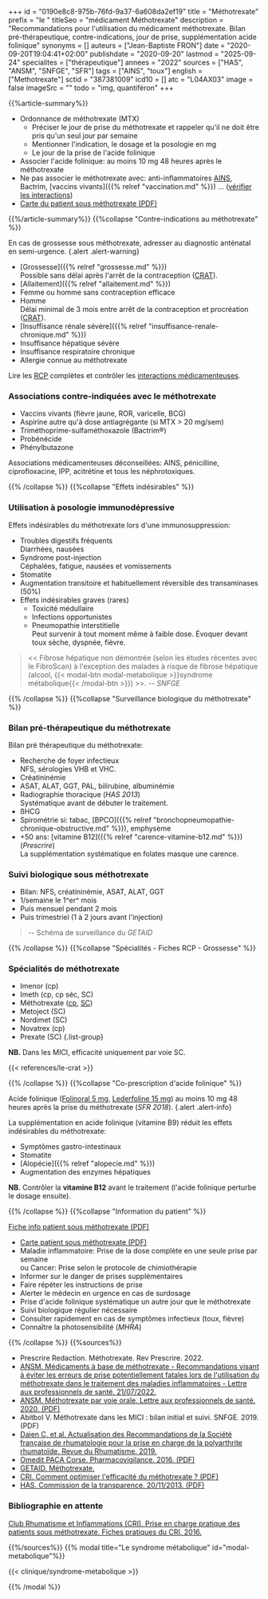 +++
id = "0190e8c8-975b-76fd-9a37-6a608da2ef19"
title = "Méthotrexate"
prefix = "le "
titleSeo = "médicament Méthotrexate"
description = "Recommandations pour l'utilisation du médicament méthotrexate. Bilan pré-thérapeutique, contre-indications, jour de prise, supplémentation acide folinique"
synonyms = []
auteurs = ["Jean-Baptiste FRON"]
date = "2020-09-20T19:04:41+02:00"
publishdate = "2020-09-20"
lastmod = "2025-09-24"
specialites = ["thérapeutique"]
annees = "2022"
sources = ["HAS", "ANSM", "SNFGE", "SFR"]
tags = ["AINS", "toux"]
english = ["Methotrexate"]
sctid = "387381009"
icd10 = []
atc = "L04AX03"
image = false
imageSrc = ""
todo = "img, quantiféron"
+++

{{%article-summary%}}

- Ordonnance de méthotrexate (MTX)
  - Préciser le jour de prise du méthotrexate et rappeler qu'il ne doit être pris qu'un seul jour par semaine
  - Mentionner l'indication, le dosage et la posologie en mg
  - Le jour de la prise de l'acide folinique
- Associer l'acide folinique: au moins 10 mg 48 heures après le méthotrexate
- Ne pas associer le méthotrexate avec: anti-inflammatoires [AINS](/tags/ains/), Bactrim, [vaccins vivants]({{% relref "vaccination.md" %}}) ... ([vérifier les interactions](https://www.drugs.com/interaction/list/?drug_list=1590-0))
- [Carte du patient sous méthotrexate (PDF)](https://ansm.sante.fr/uploads/2022/04/28/methotrexate-per-os-carte-patient-version-1-2021-03.pdf)

{{%/article-summary%}}
{{%collapse "Contre-indications au méthotrexate" %}}

En cas de grossesse sous méthotrexate, adresser au diagnostic anténatal en semi-urgence.
{.alert .alert-warning}

- [Grossesse]({{% relref "grossesse.md" %}})  
  Possible sans délai après l'arrêt de la contraception ([CRAT](https://www.lecrat.fr/3331/)).
- [Allaitement]({{% relref "allaitement.md" %}})
- Femme ou homme sans contraception efficace
- Homme  
  Délai minimal de 3 mois entre arrêt de la contraception et procréation ([CRAT](https://www.lecrat.fr/10800/)).
- [Insuffisance rénale sévère]({{% relref "insuffisance-renale-chronique.md" %}})
- Insuffisance hépatique sévère
- Insuffisance respiratoire chronique
- Allergie connue au méthotrexate

Lire les [RCP](https://bdpm.ansm.sante.fr/medicament/61495968/extrait#tab-rcp) complètes et contrôler les [interactions médicamenteuses](https://www.drugs.com/interaction/list/?drug_list=1590-0).

### Associations contre-indiquées avec le méthotrexate

- Vaccins vivants (fièvre jaune, ROR, varicelle, BCG)
- Aspirine autre qu'à dose antiagrégante (si MTX > 20 mg/sem)
- Triméthoprime-sulfaméthoxazole (Bactrim®)
- Probénécide
- Phénylbutazone

Associations médicamenteuses déconseillées: AINS, pénicilline, ciprofloxacine, IPP, acitrétine et tous les néphrotoxiques.

{{% /collapse %}}
{{%collapse "Effets indésirables" %}}

### Utilisation à posologie immunodépressive

Effets indésirables du méthotrexate lors d'une immunosuppression:

- Troubles digestifs fréquents  
  Diarrhées, nausées
- Syndrome post-injection  
  Céphalées, fatigue, nausées et vomissements
- Stomatite
- Augmentation transitoire et habituellement réversible des transaminases (50%)
- Effets indésirables graves (rares)
  - Toxicité médullaire
  - Infections opportunistes
  - Pneumopathie interstitielle  
    Peut survenir à tout moment même à faible dose. Évoquer devant toux sèche, dyspnée, fièvre.

> << Fibrose hépatique non démontrée (selon les études récentes avec le FibroScan) à l'exception des malades à risque de fibrose hépatique (alcool, {{< modal-btn modal-metabolique >}}syndrome métabolique{{< /modal-btn >}}) >>. -- *SNFGE*

{{% /collapse %}}
{{%collapse "Surveillance biologique du méthotrexate" %}}

### Bilan pré-thérapeutique du méthotrexate

Bilan pré thérapeutique du méthotrexate:

- Recherche de foyer infectieux  
  NFS, sérologies VHB et VHC.
- Créatininémie
- ASAT, ALAT, GGT, PAL, bilirubine, albuminémie
- Radiographie thoracique (*HAS 2013*)  
  Systématique avant de débuter le traitement.
- ßHCG
- Spirométrie si: tabac, [BPCO]({{% relref "bronchopneumopathie-chronique-obstructive.md" %}}), emphysème
- +50 ans: [vitamine B12]({{% relref "carence-vitamine-b12.md" %}}) (*Prescrire*)  
  La supplémentation systématique en folates masque une carence.

### Suivi biologique sous méthotrexate

- Bilan: NFS, créatininémie, ASAT, ALAT, GGT
- 1/semaine le 1^er^ mois
- Puis mensuel pendant 2 mois
- Puis trimestriel (1 à 2 jours avant l'injection)

> -- Schéma de surveillance du *GETAID*

{{% /collapse %}}
{{%collapse "Spécialités - Fiches RCP - Grossesse" %}}

### Spécialités de méthotrexate

- Imenor (cp)
- Imeth (cp, cp séc, SC)
- Méthotrexate ([cp](https://bdpm.ansm.sante.fr/medicament/60390455/extrait#tab-rcp), [SC](https://bdpm.ansm.sante.fr/medicament/65917662/extrait#tab-rcp))
- Metoject (SC)
- Nordimet (SC)
- Novatrex (cp)
- Prexate (SC)
{.list-group}

**NB.** Dans les MICI, efficacité uniquement par voie SC.

{{< references/le-crat >}}

{{% /collapse %}}
{{%collapse "Co-prescription d'acide folinique" %}}

Acide folinique ([Folinoral 5 mg](https://bdpm.ansm.sante.fr/medicament/67479020/extrait#tab-rcp), [Lederfoline 15 mg](https://bdpm.ansm.sante.fr/medicament/66335946/extrait#tab-rcp)) au moins 10 mg 48 heures après la prise du méthotrexate (*SFR 2018*).
{.alert .alert-info}

La supplémentation en acide folinique (vitamine B9) réduit les effets indésirables du méthotrexate:

- Symptômes gastro-intestinaux
- Stomatite
- [Alopécie]({{% relref "alopecie.md" %}})
- Augmentation des enzymes hépatiques

**NB.** Contrôler la **vitamine B12** avant le traitement (l'acide folinique perturbe le dosage ensuite).

{{% /collapse %}}
{{%collapse "Information du patient" %}}

[Fiche info patient sous méthotrexate (PDF)](https://pharmacie.hug.ch/infomedic/utilismedic/metho_infopat.pdf)

- [Carte patient sous méthotrexate (PDF)](https://ansm.sante.fr/uploads/2022/04/28/methotrexate-per-os-carte-patient-version-1-2021-03.pdf)
- Maladie inflammatoire: Prise de la dose complète en une seule prise par semaine  
  ou Cancer: Prise selon le protocole de chimiothérapie
- Informer sur le danger de prises supplémentaires
- Faire répéter les instructions de prise
- Alerter le médecin en urgence en cas de surdosage
- Prise d'acide folinique systématique un autre jour que le méthotrexate
- Suivi biologique régulier nécessaire
- Consulter rapidement en cas de symptômes infectieux (toux, fièvre)
- Connaître la photosensibilité (*MHRA*)

{{% /collapse %}}
{{%sources%}}

- Prescrire Redaction. Méthotrexate. Rev Prescrire. 2022.
- [ANSM. Médicaments à base de méthotrexate - Recommandations visant à éviter les erreurs de prise potentiellement fatales lors de l'utilisation du méthotrexate dans le traitement des maladies inflammatoires - Lettre aux professionnels de santé. 21/07/2022.](https://www.ansm.sante.fr/S-informer/Informations-de-securite-Lettres-aux-professionnels-de-sante/Medicaments-a-base-de-methotrexate-Recommandations-visant-a-eviter-les-erreurs-de-prise-potentiellement-fatales-lors-de-l-utilisation-du-methotrexate-dans-le-traitement-des-maladies-inflammatoires-Lettre-aux-professionnels-de-sante)
- [ANSM. Méthotrexate par voie orale. Lettre aux professionnels de santé. 2020. (PDF)](https://ansm.sante.fr/uploads/2021/04/07/20200409-dhpc-methotrexate.pdf)
- Abitbol V. Méthotrexate dans les MICI : bilan initial et suivi. SNFGE. 2019. (PDF)
- [Daien C, et al. Actualisation des Recommandations de la Société française de rhumatologie pour la prise en charge de la polyarthrite rhumatoïde. Revue du Rhumatisme. 2019.](https://www.sciencedirect.com/science/article/pii/S1169833018301522)
- [Omedit PACA Corse. Pharmacovigilance. 2016. (PDF)](https://www.omeditpacacorse.fr/wp-content/uploads/2018/05/pharmacovigilance-19.pdf)
- [GETAID. Méthotrexate.](https://www.getaid.org/fiches-medicament/methotrexate)
- [CRI. Comment optimiser l'efficacité du méthotrexate ? (PDF)](http://www.cri-net.com/ckfinder/userfiles/files/fiches-pratiques/MTX-Dec2016/MTX_02.pdf)
- [HAS. Commission de la transparence. 20/11/2013. (PDF)](https://www.has-sante.fr/upload/docs/evamed/CT-12801_NOVATREX_PIS_RI_Avis1_CT12801.pdf)

### Bibliographie en attente

[Club Rhumatisme et Inflammations (CRI).  Prise en charge pratique des patients sous méthotrexate. Fiches pratiques du CRI. 2016.](https://cri-net.com/fiches-du-cri/dernieres-mises-a-jour/fiches-pratiques-mtx)

{{%/sources%}}
{{% modal title="Le syndrome métabolique" id="modal-metabolique"%}}

{{< clinique/syndrome-metabolique >}}

{{% /modal %}}
